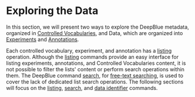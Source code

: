# Exploring the Data

In this section, we will present two ways to explore the DeepBlue metadata, organized in [Controlled Vocabularies](../02-data-types/02-03-controlled-vocabulary.md), and Data, which are organized into [Experiments](../02-data-types/02-01-experiments.md) and [Annotations](../02-data-types/02-02-annotations.md).

Each controlled vocabulary, experiment, and annotation has a [listing](03-01-listing.md) operation.
Although the [listing](03-01-listing.md) commands provide an easy interface for listing experiments, annotations, and Controlled Vocabularies content, it is not possible to filter the lists' content or perform search operations within them.
The DeepBlue command [search](http://deepblue.mpi-inf.mpg.de/api.php#api-search), for [free-text searching](03-02-free-text-searching.md), is used to cover the lack of dedicated list search operations.
The following sections will focus on the [listing](03-01-listing.md), [search](03-02-free-text-searching.md), and [data identifier](03-03-data-identifier.md) commands.